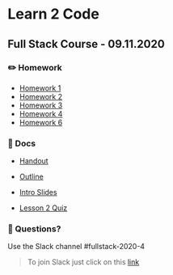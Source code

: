 # Learn 2 Code
## Full Stack Course - 09.11.2020

### ✏️ Homework

- [Homework 1](https://github.com/hamburgcodingschool/fullstack-2020-4_learn2code/blob/main/homework/homework_1.md)
- [Homework 2](https://github.com/hamburgcodingschool/fullstack-2020-4_learn2code/blob/main/homework/homework_2.md)
- [Homework 3](https://github.com/hamburgcodingschool/fullstack-2020-4_learn2code/blob/main/homework/homework_3.md)
- [Homework 4](https://github.com/hamburgcodingschool/fullstack-2020-4_learn2code/blob/main/homework/homework_4.md)
- [Homework 6](https://github.com/hamburgcodingschool/fullstack-2020-4_learn2code/blob/main/homework/homework_6.md)

### 📄 Docs

- [Handout](https://github.com/hamburgcodingschool/fullstack-2020-4_learn2code/blob/main/docs/Handout%20-%20Learn%20to%20Code%202020-11.pdf)

- [Outline](https://github.com/hamburgcodingschool/fullstack-2020-4_learn2code/blob/main/docs/Outline%20-%20Learn%20to%20Code%202020-11.pdf)

- [Intro Slides](https://github.com/hamburgcodingschool/fullstack-2020-4_learn2code/blob/main/docs/Learn%202%20Code%20-%20Intro%20Slides.pdf)

- [Lesson 2 Quiz](https://github.com/hamburgcodingschool/fullstack-2020-4_learn2code/blob/main/docs/l2_slides.pdf)

### 🤔 Questions?

Use the Slack channel #fullstack-2020-4

> To join Slack just click on this [link](https://hamburgcodingschool.slack.com/join/shared_invite/enQtMjczNDI3OTE4NzIwLTE2ZmNkNDk5YTg3MDFlOTY2ZmU2YzU5YTU4MTNhNDg4MTRhNTMwYzFiNTdlOTdhYzllYzg5YmVkYzljNWExY2U#/)
